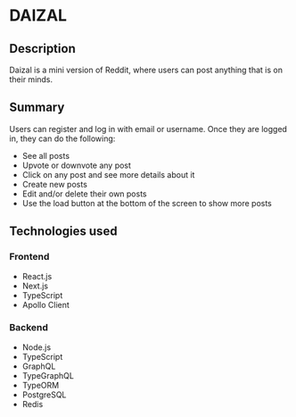 # DAIZAL

## Description
Daizal is a mini version of Reddit, where users can post anything that is on their minds.

## Summary
Users can register and log in with email or username. Once they are logged in, they can do the following:
  * See all posts 
  * Upvote or downvote any post
  * Click on any post and see more details about it
  * Create new posts
  * Edit and/or delete their own posts
  * Use the load button at the bottom of the screen to show more posts
	
## Technologies used

### Frontend
- React.js
- Next.js
- TypeScript
- Apollo Client

### Backend
- Node.js
- TypeScript
- GraphQL
- TypeGraphQL
- TypeORM
- PostgreSQL
- Redis
